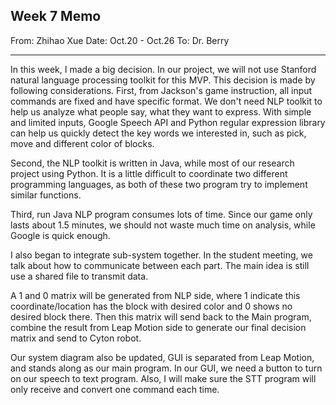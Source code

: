 ## Week 7 Memo
From: Zhihao Xue
Date: Oct.20 - Oct.26
To: Dr. Berry

----

In this week, I made a big decision. In our project, we will not use Stanford natural language processing toolkit for this MVP. This decision is made by following considerations. 
First, from Jackson's game instruction, all input commands are fixed and have specific format. We don't need NLP toolkit to help us analyze what people say, what they want to express. With simple and limited inputs, Google Speech API and Python regular expression library can help us quickly detect the key words we interested in, such as pick, move and different color of blocks. 

Second, the NLP toolkit is written in Java, while most of our research project using Python. It is a little difficult to coordinate two different programming languages, as both of these two program try to implement similar functions. 

Third, run Java NLP program consumes lots of time. Since our game only lasts about 1.5 minutes, we should not waste much time on analysis, while Google is quick enough. 

I also began to integrate sub-system together. In the student meeting, we talk about how to communicate between each part. The main idea is still use a shared file to transmit data. 

A 1 and 0 matrix will be generated from NLP side, where 1 indicate this coordinate/location has the block with desired color and 0 shows no desired block there. Then this matrix will send back to the Main program, combine the result from Leap Motion side to generate our final decision matrix and send to Cyton robot. 

Our system diagram also be updated, GUI is separated from Leap Motion, and stands along as our main program. 
In our GUI, we need a button to turn on our speech to text program. Also, I will make sure the STT program will only receive and convert one command each time. 